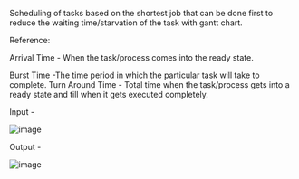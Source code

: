 Scheduling of tasks based on the shortest job that can be done first to reduce the waiting time/starvation of the task with gantt chart. 

Reference: 

Arrival Time - When the task/process comes into the ready state.


Burst Time -The time period in which the particular task will take to complete.
Turn Around Time - Total time when the task/process gets into a ready state and till when it gets executed completely. 


Input -

![image](https://github.com/ranaapoorv/hello-apoorv/assets/128348354/80c69f0d-12a4-4c7c-93de-68b10819740d)


Output - 

![image](https://github.com/ranaapoorv/hello-apoorv/assets/128348354/9814e25c-4a07-4045-8cce-ba90deaf41a7)
